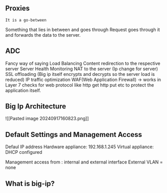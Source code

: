 ## Proxies
	It is a go-between
Something that lies in between and goes through
Request goes through it and forwards the data to the server.


## ADC
Fancy way of saying Load Balancing 
	Content redirection to the respective server
	Server Health Monitoring 
	NAT to the server (Ip change for server)
	SSL offloading (Big ip itself encrypts and decrypts so the server load is reduced)
	IP traffic optimization
	WAF(Web Application Firewall) -> works in Layer 7
		checks for web protocol like http get http put etc to protect the application itself.

## Big Ip Architecture
![[Pasted image 20240917160823.png]]

## Default Settings and Management Access
Defaul IP address
Hardware appliance: 192.168.1.245
Virtual appliance: DHCP configured

Management access from : internal and external interface
External VLAN = none

## What is big-ip?
